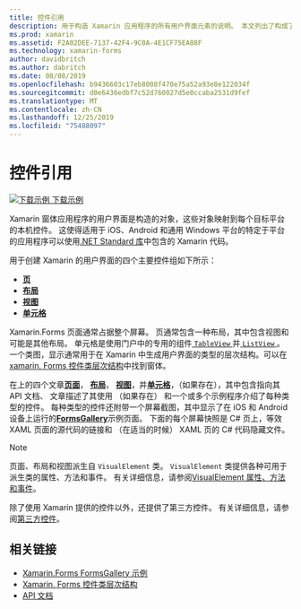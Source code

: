 ```yaml
---
title: 控件引用
description: 用于构造 Xamarin 应用程序的所有用户界面元素的说明。 本文列出了构成了 Xamarin.Forms 应用程序的用户界面的控件组。
ms.prod: xamarin
ms.assetid: F2A02DEE-7137-42F4-9C0A-4E1CF75EA08F
ms.technology: xamarin-forms
author: davidbritch
ms.author: dabritch
ms.date: 08/08/2019
ms.openlocfilehash: b9436603c17eb8008f470e75a52a93e8e122034f
ms.sourcegitcommit: d0e6436edbf7c52d760027d5e0ccaba2531d9fef
ms.translationtype: MT
ms.contentlocale: zh-CN
ms.lasthandoff: 12/25/2019
ms.locfileid: "75488097"
---
```

# <a name="controls-reference"></a>控件引用

[![下载示例](~/media/shared/download.png) 下载示例](https://docs.microsoft.com/samples/xamarin/xamarin-forms-samples/formsgallery/)

Xamarin 窗体应用程序的用户界面是构造的对象，这些对象映射到每个目标平台的本机控件。 这使得适用于 iOS、Android 和通用 Windows 平台的特定于平台的应用程序可以使用[.NET Standard 库](~/cross-platform/app-fundamentals/net-standard.md)中包含的 Xamarin 代码。

用于创建 Xamarin 的用户界面的四个主要控件组如下所示：

- [**页**](pages.md)
- [**布局**](layouts.md)
- [**视图**](views.md)
- [**单元格**](cells.md)

Xamarin.Forms 页面通常占据整个屏幕。 页通常包含一种布局，其中包含视图和可能是其他布局。 单元格是使用门户中的专用的组件[ `TableView` ](views.md#tableview)并[ `ListView` ](views.md#listview)。 一个类图，显示通常用于在 Xamarin 中生成用户界面的类型的层次结构。可以在[xamarin. Forms 控件类层次结构](~/xamarin-forms/internals/class-hierarchy.md)中找到窗体。

在上的四个文章[**页面**](pages.md)， [**布局**](layouts.md)， [**视图**](views.md)，并[**单元格**](cells.md)，（如果存在），其中包含指向其 API 文档、 文章描述了其使用 （如果存在） 和一个或多个示例程序介绍了每种类型的控件。 每种类型的控件还附带一个屏幕截图，其中显示了在 iOS 和 Android 设备上运行的[**FormsGallery**](https://docs.microsoft.com/samples/xamarin/xamarin-forms-samples/formsgallery)示例页面。 下面的每个屏幕快照是 C# 页上，等效 XAML 页面的源代码的链接和 （在适当的时候） XAML 页的 C# 代码隐藏文件。

> [!NOTE]
> 页面、布局和视图派生自 `VisualElement` 类。 `VisualElement` 类提供各种可用于派生类的属性、方法和事件。 有关详细信息，请参阅[VisualElement 属性、方法和事件](common-properties.md)。

除了使用 Xamarin 提供的控件以外，还提供了第三方控件。 有关详细信息，请参阅[第三方控件](thirdparty.md)。

## <a name="related-links"></a>相关链接

- [Xamarin.Forms FormsGallery 示例](https://docs.microsoft.com/samples/xamarin/xamarin-forms-samples/formsgallery)
- [Xamarin. Forms 控件类层次结构](~/xamarin-forms/internals/class-hierarchy.md)
- [API 文档](https://docs.microsoft.com/dotnet/api/xamarin.forms?view=xamarin-forms)
